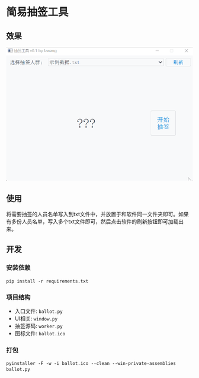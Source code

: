 # 简易抽签工具

## 效果

![效果](./ballot.gif)

## 使用

将需要抽签的人员名单写入到txt文件中，并放置于和软件同一文件夹即可。如果有多份人员名单，写入多个txt文件即可，然后点击软件的刷新按钮即可加载出来。

## 开发

### 安装依赖

```shell
pip install -r requirements.txt
```

### 项目结构

- 入口文件: `ballot.py`
- UI相关: `window.py`
- 抽签源码: `worker.py`
- 图标文件: `ballot.ico`

### 打包

```shell
pyinstaller -F -w -i ballot.ico --clean --win-private-assemblies ballot.py
```